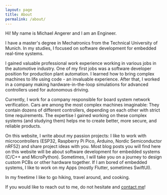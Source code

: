 ```yaml
---
layout: page
title: About
permalink: /about/
---
```


Hi! My name is Michael Angerer and I am an Engineer. 

I have a master's degree in Mechatronics from the Technical University of Munich. In my studies, I focused on software development for embedded real-time systems. 

I gained valuable professional work experience working in various jobs in the automotive industry. One of my first jobs was a software developer position for production plant automation. I learned how to bring complex machines to life using code - an invaluable experience. After that, I worked in a company making hardware-in-the-loop simulations for advanced controllers used for autonomous driving. 

Currently, I work for a company responsible for board system network verification. Cars are among the most complex machines imaginable: They contain dozens of different controllers, depending on each other with strict time requirements. The expertise I gained working on these complex systems (and studying them) helps me to create better, more secure, and reliable products. 

On this website, I write about my passion projects: I like to work with microcontrollers (ESP32, Raspberry Pi Pico, Arduino, Nordic Semiconductor nRF52) and share project ideas with you. Most blog posts you will find here on this website will be about software development for embedded systems (C/C++ and MicroPython). Sometimes, I will take you on a journey to design custom PCBs or other hardware together. If I am bored of embedded systems, I like to work on my Apps (mostly Flutter, sometimes SwiftUI). 

In my freetime I like to go hiking, travel around, and cooking. 

If you would like to reach out to me, do not hesitate and <a href="mailto:{{site.email}}">contact me</a>!